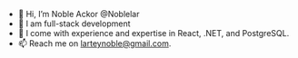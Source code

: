 - 👋 Hi, I’m Noble Ackor @Noblelar
- 👀 I am full-stack development
- 🌱 I come with experience and expertise in React, .NET, and PostgreSQL.
- 📫 Reach me on larteynoble@gmail.com.
